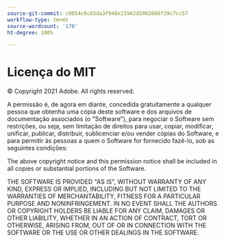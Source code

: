 ```yaml
---
source-git-commit: c0054c6c65da3f948e21942d5982666f39c7cc57
workflow-type: tm+mt
source-wordcount: '170'
ht-degree: 100%

---
```

# Licença do MIT

© Copyright 2021 Adobe. All rights reserved.

A permissão é, de agora em diante, concedida gratuitamente a qualquer pessoa que obtenha uma cópia deste software e dos arquivos de documentação associados (o &quot;Software&quot;), para negociar o Software sem restrições, ou seja, sem limitação de direitos para usar, copiar, modificar, unificar, publicar, distribuir, sublicenciar e/ou vender cópias do Software, e para permitir às pessoas a quem o Software for fornecido fazê-lo, sob as seguintes condições:

The above copyright notice and this permission notice shall be included in all copies or substantial portions of the Software.

THE SOFTWARE IS PROVIDED &quot;AS IS&quot;, WITHOUT WARRANTY OF ANY KIND, EXPRESS OR
IMPLIED, INCLUDING BUT NOT LIMITED TO THE WARRANTIES OF MERCHANTABILITY,
FITNESS FOR A PARTICULAR PURPOSE AND NONINFRINGEMENT. IN NO EVENT SHALL THE
AUTHORS OR COPYRIGHT HOLDERS BE LIABLE FOR ANY CLAIM, DAMAGES OR OTHER
LIABILITY, WHETHER IN AN ACTION OF CONTRACT, TORT OR OTHERWISE, ARISING FROM,
OUT OF OR IN CONNECTION WITH THE SOFTWARE OR THE USE OR OTHER DEALINGS IN THE
SOFTWARE.
